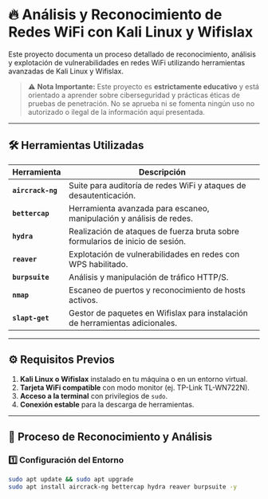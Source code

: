 # 🔥 Análisis y Reconocimiento de Redes WiFi con Kali Linux y Wifislax

Este proyecto documenta un proceso detallado de reconocimiento, análisis y explotación de vulnerabilidades en redes WiFi 
utilizando herramientas avanzadas de Kali Linux y Wifislax.

> ⚠️ **Nota Importante:** Este proyecto es **estrictamente educativo** y está orientado a aprender sobre ciberseguridad y prácticas éticas de pruebas de penetración.
> No se aprueba ni se fomenta ningún uso no autorizado o ilegal de la información aquí presentada.

---

## 🛠️ Herramientas Utilizadas

| Herramienta  | Descripción |
|-------------|------------|
| **`aircrack-ng`**  | Suite para auditoría de redes WiFi y ataques de desautenticación. |
| **`bettercap`**  | Herramienta avanzada para escaneo, manipulación y análisis de redes. |
| **`hydra`**  | Realización de ataques de fuerza bruta sobre formularios de inicio de sesión. |
| **`reaver`**  | Explotación de vulnerabilidades en redes con WPS habilitado. |
| **`burpsuite`**  | Análisis y manipulación de tráfico HTTP/S. |
| **`nmap`**  | Escaneo de puertos y reconocimiento de hosts activos. |
| **`slapt-get`**  | Gestor de paquetes en Wifislax para instalación de herramientas adicionales. |

---

## ⚙️ Requisitos Previos

1. **Kali Linux o Wifislax** instalado en tu máquina o en un entorno virtual.
2. **Tarjeta WiFi compatible** con modo monitor (ej. TP-Link TL-WN722N).
3. **Acceso a la terminal** con privilegios de `sudo`.
4. **Conexión estable** para la descarga de herramientas.

---

## 🚀 Proceso de Reconocimiento y Análisis

### 1️⃣ **Configuración del Entorno**
```bash
sudo apt update && sudo apt upgrade
sudo apt install aircrack-ng bettercap hydra reaver burpsuite -y
